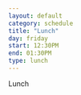 ```yaml
---
layout: default
category: schedule
title: "Lunch"
day: friday
start: 12:30PM
end: 01:30PM
type: lunch
---
```


Lunch
